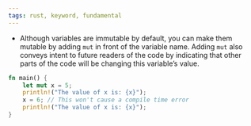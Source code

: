 ```yaml
---
tags: rust, keyword, fundamental
---
```


- Although variables are immutable by default, you can make them mutable by adding `mut` in front of the variable name. Adding `mut` also conveys intent to future readers of the code by indicating that other parts of the code will be changing this variable’s value.
  
```rust
fn main() {
    let mut x = 5;
    println!("The value of x is: {x}");
    x = 6; // This won't cause a compile time error
    println!("The value of x is: {x}");
}
```